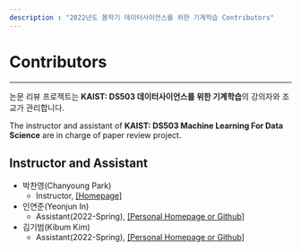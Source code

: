 ```yaml
---
description : "2022년도 봄학기 데이터사이언스를 위한 기계학습 Contributors"
---
```


# Contributors  
---  
논문 리뷰 프로젝트는 **KAIST: DS503 데이터사이언스를 위한 기계학습**의 강의자와 조교가 관리합니다.  

The instructor and assistant of **KAIST: DS503 Machine Learning For Data Science** are in charge of paper review project.  

## Instructor and Assistant  

* 박찬영(Chanyoung Park)    
    * Instructor, [\[Homepage\]](https://dsail.kaist.ac.kr/)  
* 인연준(Yeonjun In)  
    * Assistant(2022-Spring), [\[Personal Homepage or Github\]]()  
* 김기범(Kibum Kim)  
    * Assistant(2022-Spring), [\[Personal Homepage or Github\]](https://github.com/rlqja1107)  


